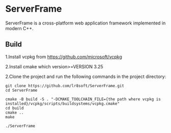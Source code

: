 # ServerFrame
ServerFrame is a cross-platform web application framework implemented in modern C++.

## Build
1.Install vcpkg from https://github.com/microsoft/vcpkg

2.Install cmake which version>=VERSION 3.25

2.Clone the project and run the following commands in the project directory:
```
git clone https://github.com/lr8soft/ServerFrame.git
cd ServerFrame

cmake -B build -S . "-DCMAKE_TOOLCHAIN_FILE={the path where vcpkg is installed}/vcpkg/scripts/buildsystems/vcpkg.cmake"
cd build
cmake ..
make

./ServerFrame
```